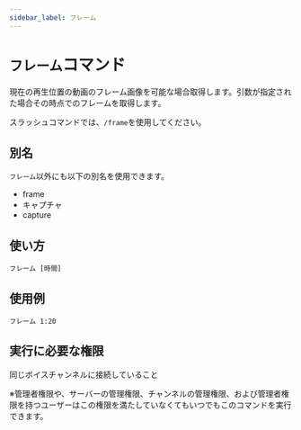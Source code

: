 ```yaml
---
sidebar_label: フレーム
---
```

# `フレーム`コマンド
現在の再生位置の動画のフレーム画像を可能な場合取得します。引数が指定された場合その時点でのフレームを取得します。

スラッシュコマンドでは、`/frame`を使用してください。

## 別名
`フレーム`以外にも以下の別名を使用できます。

- frame
- キャプチャ
- capture

## 使い方
```
フレーム [時間]
```

## 使用例
```
フレーム 1:20
```


## 実行に必要な権限
同じボイスチャンネルに接続していること

※管理者権限や、サーバーの管理権限、チャンネルの管理権限、および管理者権限を持つユーザーはこの権限を満たしていなくてもいつでもこのコマンドを実行できます。

